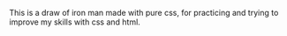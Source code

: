 This is a draw of iron man made with pure css, for practicing and trying to improve my skills with css and html.
